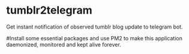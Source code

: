 # tumblr2telegram
Get instant notification of observed tumblr blog update to telegram bot.

#Install some essential packages and use PM2 to make this application daemonized, monitored and kept alive forever.
